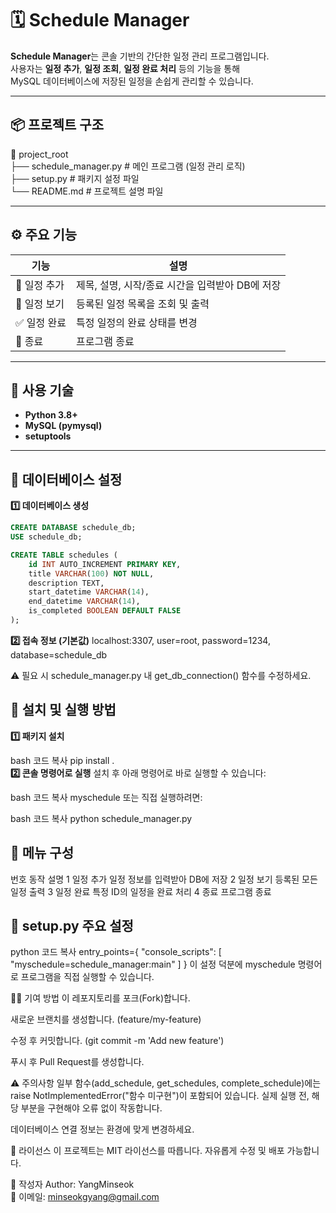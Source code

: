 # 🗓️ Schedule Manager

**Schedule Manager**는 콘솔 기반의 간단한 일정 관리 프로그램입니다.  
사용자는 **일정 추가**, **일정 조회**, **일정 완료 처리** 등의 기능을 통해  
MySQL 데이터베이스에 저장된 일정을 손쉽게 관리할 수 있습니다.

---

## 📦 프로젝트 구조

📁 project_root<br>
├── schedule_manager.py # 메인 프로그램 (일정 관리 로직)<br>
├── setup.py # 패키지 설정 파일<br>
└── README.md # 프로젝트 설명 파일<br>

---

## ⚙️ 주요 기능

| 기능 | 설명 |
|------|------|
| 📝 일정 추가 | 제목, 설명, 시작/종료 시간을 입력받아 DB에 저장 |
| 📅 일정 보기 | 등록된 일정 목록을 조회 및 출력 |
| ✅ 일정 완료 | 특정 일정의 완료 상태를 변경 |
| 🚪 종료 | 프로그램 종료 |

---

## 🧰 사용 기술

- **Python 3.8+**
- **MySQL (pymysql)**
- **setuptools**

---

## 💾 데이터베이스 설정

**1️⃣ 데이터베이스 생성**
```sql
CREATE DATABASE schedule_db;
USE schedule_db;

CREATE TABLE schedules (
    id INT AUTO_INCREMENT PRIMARY KEY,
    title VARCHAR(100) NOT NULL,
    description TEXT,
    start_datetime VARCHAR(14),
    end_datetime VARCHAR(14),
    is_completed BOOLEAN DEFAULT FALSE
);
```
**2️⃣ 접속 정보 (기본값)**
localhost:3307, user=root, password=1234, database=schedule_db

⚠️ 필요 시 schedule_manager.py 내 get_db_connection() 함수를 수정하세요.

## 🚀 설치 및 실행 방법
**1️⃣ 패키지 설치**

bash
코드 복사
pip install .<br>
**2️⃣ 콘솔 명령어로 실행**
설치 후 아래 명령어로 바로 실행할 수 있습니다:

bash
코드 복사
myschedule
또는 직접 실행하려면:

bash
코드 복사
python schedule_manager.py
<br>

## 🧭 메뉴 구성
번호	동작	설명
1	일정 추가	일정 정보를 입력받아 DB에 저장
2	일정 보기	등록된 모든 일정 출력
3	일정 완료	특정 ID의 일정을 완료 처리
4	종료	프로그램 종료

## 🧩 setup.py 주요 설정
python
코드 복사
entry_points={
    "console_scripts": [
        "myschedule=schedule_manager:main"
    ]
}
이 설정 덕분에 myschedule 명령어로 프로그램을 직접 실행할 수 있습니다.

🧑‍💻 기여 방법
이 레포지토리를 포크(Fork)합니다.

새로운 브랜치를 생성합니다. (feature/my-feature)

수정 후 커밋합니다. (git commit -m 'Add new feature')

푸시 후 Pull Request를 생성합니다.

⚠️ 주의사항
일부 함수(add_schedule, get_schedules, complete_schedule)에는
raise NotImplementedError("함수 미구현")이 포함되어 있습니다.
실제 실행 전, 해당 부분을 구현해야 오류 없이 작동합니다.

데이터베이스 연결 정보는 환경에 맞게 변경하세요.

📜 라이선스
이 프로젝트는 MIT 라이선스를 따릅니다.
자유롭게 수정 및 배포 가능합니다.

👤 작성자
Author: YangMinseok<br>
📧 이메일: minseokgyang@gmail.com
